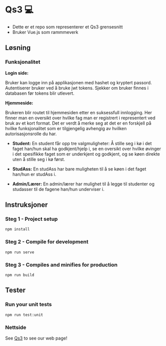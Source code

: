 # Qs3 💻
- Dette er et repo som representerer et Qs3 grensesnitt 
- Bruker Vue.js som rammmeverk 

## Løsning

### Funksjonalitet

**Login side:** 

Bruker kan logge inn på applikasjonen med hashet og kryptert passord. Autentiserer bruker ved å bruke jwt tokens. Sjekker om bruker finnes i databasen før tokens blir utlevert.

**Hjemmeside:**

Brukeren blir routet til hjemmesiden etter en suksessfull innlogging. Her finner man en oversikt over hvilke fag man er registrert i representert ved bruk av et kort format. Det er verdt å merke seg at det er en forskjell på hvilke funksjonalitet som er tilgjengelig avhengig av hvilken autorisasjonsrolle du har. 

   - **Student:**
   En student får opp tre valgmuligheter: Å stille seg i kø i det faget han/hun skal ha godkjent/hjelp i, se en oversikt over hvilke øvinger i det spesifikke faget som er underkjent og godkjent, og se køen direkte uten å stille seg i kø først.
   
   - **StudAss:**
   En studAss har bare muligheten til å se køen i det faget han/hun er studAss i. 
   
   - **Admin/Lærer:**
   En admin/lærer har mulighet til å legge til studenter og studasser til de fagene han/hun underviser i. 
   



## Instruksjoner

### Steg 1 -  Project setup
```
npm install
```

### Steg 2 - Compile for development
```
npm run serve
```

### Steg 3 - Compiles and minifies for production
```
npm run build
```

## Tester

### Run your unit tests
```
npm run test:unit
```

### Nettside 
See [Qs3](http://qs3.no) to see our web page!




